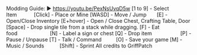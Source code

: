 Modding Guide: ▶️ https://youtu.be/PexNsUvqD5w
[1 to 9] - Select Item    [Click] - Place or Mine
[WASD] - Move / Jump  [E] - Open/Close Inventory
[E+hover] - Open / Close Chest, Crafting Table, Door
[Space] - Drop single tile from a stack while dragging.
[F] - Eat food       [N] - Label a sign or chest
[Q] - Drop item      [P] - Pause / Unpause
[T] - Talk / Command    [O] - Save your game
[M] - Music / Sounds   [Shift] - Sprint
All credits to GriffPatch
